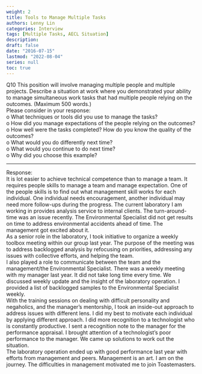 ```yaml
---
weight: 2
title: Tools to Manage Multiple Tasks
authors: Lenny Lin
categories: Interview
tags: [Multiple Tasks, AECL Situation]
description: 
draft: false
date: "2016-07-15"
lastmod: "2022-08-04"
series: null
toc: true
---
```


Q10	This position will involve managing multiple people and multiple projects.  Describe a situation at work where you demonstrated your ability to manage simultaneous work tasks that had multiple people relying on the outcomes. (Maximum 500 words.)   
Please consider in your response:  
o	What techniques or tools did you use to manage the tasks?    
o	How did you manage expectations of the people relying on the outcomes?  
o	How well were the tasks completed?  How do you know the quality of the outcomes?  
o	What would you do differently next time?  
o	What would you continue to do next time?  
o	Why did you choose this example?  
<!--more-->

---
Response:  
It is lot easier to achieve technical competence than to manage a team.  It requires people skills to manage a team and manage expectation.  One of the people skills is to find out what management skill works for each individual. One individual needs encouragement, another individual may need more follow-ups during the progress. The current laboratory I am working in provides analysis service to internal clients.  The turn-around-time was an issue recently.  The Environmental Specialist did not get results on time to address environmental accidents ahead of time.  The management got excited about it.  
As a senior role in the laboratory, I took initiative to organize a weekly toolbox meeting within our group last year.  The purpose of the meeting was to address backlogged analysis by refocusing on priorities, addressing any issues with collective efforts, and helping the team.  
I also played a role to communicate between the team and the management/the Environmental Specialist.  There was a weekly meeting with my manager last year.  It did not take long time every time.  We discussed weekly update and the insight of the laboratory operation.  I provided a list of backlogged samples to the Environmental Specialist weekly.  
With the training sessions on dealing with difficult personality and negaholics, and the manager’s mentorship, I took an inside-out approach to address issues with different lens.  I did my best to motivate each individual by applying different approach.  I did more recognition to a technologist who is constantly productive.  I sent a recognition note to the manager for the performance appraisal.  I brought attention of a technologist’s poor performance to the manager.  We came up solutions to work out the situation.  
The laboratory operation ended up with good performance last year with efforts from management and peers.  Management is an art.  I am on the journey.  The difficulties in management motivated me to join Toastemasters.  


